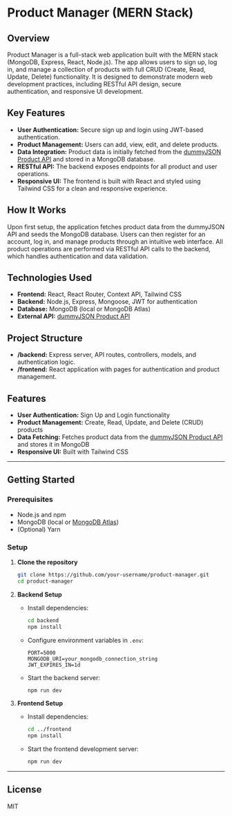 # Product Manager (MERN Stack)

## Overview

Product Manager is a full-stack web application built with the MERN stack (MongoDB, Express, React, Node.js). The app allows users to sign up, log in, and manage a collection of products with full CRUD (Create, Read, Update, Delete) functionality. It is designed to demonstrate modern web development practices, including RESTful API design, secure authentication, and responsive UI development.

## Key Features

- **User Authentication:** Secure sign up and login using JWT-based authentication.
- **Product Management:** Users can add, view, edit, and delete products.
- **Data Integration:** Product data is initially fetched from the [dummyJSON Product API](https://dummyjson.com/products) and stored in a MongoDB database.
- **RESTful API:** The backend exposes endpoints for all product and user operations.
- **Responsive UI:** The frontend is built with React and styled using Tailwind CSS for a clean and responsive experience.

## How It Works

Upon first setup, the application fetches product data from the dummyJSON API and seeds the MongoDB database. Users can then register for an account, log in, and manage products through an intuitive web interface. All product operations are performed via RESTful API calls to the backend, which handles authentication and data validation.

## Technologies Used

- **Frontend:** React, React Router, Context API, Tailwind CSS
- **Backend:** Node.js, Express, Mongoose, JWT for authentication
- **Database:** MongoDB (local or MongoDB Atlas)
- **External API:** [dummyJSON Product API](https://dummyjson.com/products)

## Project Structure

- **/backend:** Express server, API routes, controllers, models, and authentication logic.
- **/frontend:** React application with pages for authentication and product management.

## Features

- **User Authentication:** Sign Up and Login functionality
- **Product Management:** Create, Read, Update, and Delete (CRUD) products
- **Data Fetching:** Fetches product data from the [dummyJSON Product API](https://dummyjson.com/products) and stores it in MongoDB
- **Responsive UI:** Built with Tailwind CSS

---

## Getting Started

### Prerequisites

- Node.js and npm
- MongoDB (local or [MongoDB Atlas](https://www.mongodb.com/cloud/atlas))
- (Optional) Yarn

### Setup

1. **Clone the repository**

   ```sh
   git clone https://github.com/your-username/product-manager.git
   cd product-manager
   ```

2. **Backend Setup**

   - Install dependencies:

     ```sh
     cd backend
     npm install
     ```

   - Configure environment variables in `.env`:

     ```
     PORT=5000
     MONGODB_URI=your_mongodb_connection_string
     JWT_EXPIRES_IN=1d
     ```

   - Start the backend server:

     ```sh
     npm run dev
     ```

3. **Frontend Setup**

   - Install dependencies:

     ```sh
     cd ../frontend
     npm install
     ```

   - Start the frontend development server:

     ```sh
     npm run dev
     ```

---

## License

MIT